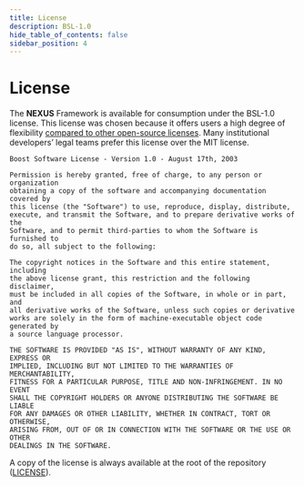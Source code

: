 ```yaml
---
title: License
description: BSL-1.0
hide_table_of_contents: false
sidebar_position: 4
---
```


# License

The **NEXUS** Framework is available for consumption under the BSL-1.0 license. This license was chosen because it offers users a high degree of flexibility [compared to other open-source licenses](https://fossa.com/blog/open-source-licenses-101-boost-software-license/). Many institutional developers’ legal teams prefer this license over the MIT license.

````
Boost Software License - Version 1.0 - August 17th, 2003

Permission is hereby granted, free of charge, to any person or organization
obtaining a copy of the software and accompanying documentation covered by
this license (the "Software") to use, reproduce, display, distribute,
execute, and transmit the Software, and to prepare derivative works of the
Software, and to permit third-parties to whom the Software is furnished to
do so, all subject to the following:

The copyright notices in the Software and this entire statement, including
the above license grant, this restriction and the following disclaimer,
must be included in all copies of the Software, in whole or in part, and
all derivative works of the Software, unless such copies or derivative
works are solely in the form of machine-executable object code generated by
a source language processor.

THE SOFTWARE IS PROVIDED "AS IS", WITHOUT WARRANTY OF ANY KIND, EXPRESS OR
IMPLIED, INCLUDING BUT NOT LIMITED TO THE WARRANTIES OF MERCHANTABILITY,
FITNESS FOR A PARTICULAR PURPOSE, TITLE AND NON-INFRINGEMENT. IN NO EVENT
SHALL THE COPYRIGHT HOLDERS OR ANYONE DISTRIBUTING THE SOFTWARE BE LIABLE
FOR ANY DAMAGES OR OTHER LIABILITY, WHETHER IN CONTRACT, TORT OR OTHERWISE,
ARISING FROM, OUT OF OR IN CONNECTION WITH THE SOFTWARE OR THE USE OR OTHER
DEALINGS IN THE SOFTWARE.
````

A copy of the license is always available at the root of the repository ([LICENSE](https://github.com/dotBunny/NEXUS/blob/main/LICENSE)).
